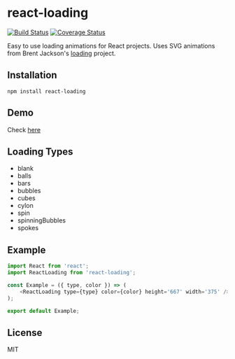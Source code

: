 # react-loading

[![Build Status](https://travis-ci.org/fakiolinho/react-loading.svg?branch=master)](https://travis-ci.org/fakiolinho/react-loading) [![Coverage Status](https://coveralls.io/repos/github/fakiolinho/react-loading/badge.svg?branch=master)](https://coveralls.io/github/fakiolinho/react-loading?branch=master)

Easy to use loading animations for React projects. Uses SVG animations from Brent Jackson's [loading](https://github.com/jxnblk/loading) project.

## Installation

```
npm install react-loading
```

## Demo

Check [here](https://www.webpackbin.com/bins/-KmrzFstbIElhoFgQX96)

## Loading Types

* blank
* balls
* bars
* bubbles
* cubes
* cylon
* spin
* spinningBubbles
* spokes

## Example

```javascript
import React from 'react';
import ReactLoading from 'react-loading';

const Example = ({ type, color }) => (
	<ReactLoading type={type} color={color} height='667' width='375' />
);

export default Example;
```

## License

MIT
